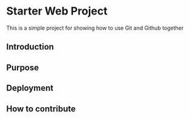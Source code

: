 # Starter Web Project

This is a simple project for showing how to use Git and Github together

## Introduction

## Purpose

## Deployment

## How to contribute